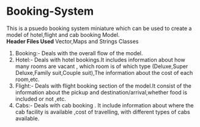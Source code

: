 # Booking-System

This is a psuedo booking system miniature which can be used to create a model of hotel,flight and cab booking Model.
</br>
**Header Files Used** 
Vector,Maps and Strings 
Classes </br>
1. Booking:- Deals with the overall flow of the model.
2. Hotel:- Deals with hotel bookings.It includes information about how many rooms are vacant , which room is of which type (Deluxe,Super Deluxe,Family suit,Couple suit),The information about the cost of each room,etc.
3. Flight:- Deals with flight booking section of the model.It consist of the information about the pickup and destination/arrival,whether food is included or not ,etc.
4. Cabs:- Deals with cab booking . It include information about where the cab facility is available ,cost of travelling, with different types of cabs available. 

